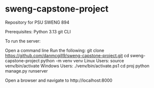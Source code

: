 # sweng-capstone-project
Repository for PSU SWENG 894

Prerequisites:
Python 3.13
git CLI

To run the server:

Open a command line
Run the following: 
git clone https://github.com/danmcgill9/sweng-capstone-project.git
cd sweng-capstone-project
python -m venv venv
  Linux Users:  source venv/bin/activate
  Windows Users: ./venv/bin/activate.ps1
cd proj
python manage.py runserver

Open a browser and navigate to http://localhost:8000

